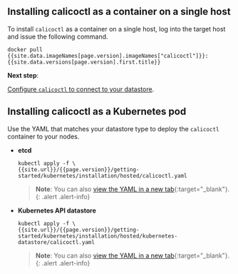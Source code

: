 ## Installing calicoctl as a container on a single host

To install `calicoctl` as a container on a single host, log into the
target host and issue the following command.

```
docker pull {{site.data.imageNames[page.version].imageNames["calicoctl"]}}:{{site.data.versions[page.version].first.title}}
```

**Next step**:

[Configure `calicoctl` to connect to your datastore](/{{page.version}}/usage/calicoctl/configure/).

   
## Installing calicoctl as a Kubernetes pod


Use the YAML that matches your datastore type to deploy the `calicoctl` container to your nodes.
   
- **etcd**

   ```
   kubectl apply -f \
   {{site.url}}/{{page.version}}/getting-started/kubernetes/installation/hosted/calicoctl.yaml
   ```
   
   > **Note**: You can also 
   > [view the YAML in a new tab]({{site.url}}/{{page.version}}/getting-started/kubernetes/installation/hosted/calicoctl.yaml){:target="_blank"}.
   {: .alert .alert-info}
   
- **Kubernetes API datastore**

   ```
   kubectl apply -f \
   {{site.url}}/{{page.version}}/getting-started/kubernetes/installation/hosted/kubernetes-datastore/calicoctl.yaml
   ```
   
   > **Note**: You can also 
   > [view the YAML in a new tab]({{site.url}}/{{page.version}}/getting-started/kubernetes/installation/hosted/kubernetes-datastore/calicoctl.yaml){:target="_blank"}.
   {: .alert .alert-info}
     